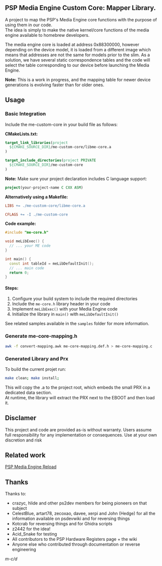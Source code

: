 ## PSP Media Engine Custom Core: Mapper Library.
A project to map the PSP's Media Engine core functions with the purpose of using them in our code.  
The idea is simply to make the native kernel/core functions of the media engine available to homebrew developers.  

The media engine core is loaded at address 0x88300000, however depending on the device model, it is loaded from a different image which means that addresses are not the same for models prior to the slim.
As a solution, we have several static correspondence tables and the code will select the table corresponding to our device before launching the Media Engine.

**Note:** This is a work in progress, and the mapping table for newer device generations is evolving faster than for older ones.

## Usage

### Basic Integration

Include the me-custom-core in your build file as follows:

**CMakeLists.txt:**
```cmake
target_link_libraries(project
  ${CMAKE_SOURCE_DIR}/me-custom-core/libme-core.a
)
```

```cmake
target_include_directories(project PRIVATE 
  ${CMAKE_SOURCE_DIR}/me-custom-core
)
```

**Note:** Make sure your project declaration includes C language support:
```cmake
project(your-project-name C CXX ASM)
```

**Alternatively using a Makefile:**
```makefile
LIBS += ./me-custom-core/libme-core.a
```

```makefile
CFLAGS += -I ./me-custom-core
```

**Code example:**
```cpp
#include "me-core.h"

void meLibExec() {
  // ... your ME code
}

int main() {
  const int tableId = meLibDefaultInit();
  // ... main code
  return 0;
}
```

#### Steps:
1. Configure your build system to include the required directories
2. Include the `me-core.h` library header in your code
3. Implement `meLibExec()` with your Media Engine code
4. Initialize the library in `main()` with `meLibDefaultInit()`
  
See related samples available in the `samples` folder for more information.

### Generate me-core-mapping.h

```bash
awk -f convert-mapping.awk me-core-mapping.def.h > me-core-mapping.c
```

### Generated Library and Prx
To build the current projet run:
```bash
make clean; make install;
```

This will copy the .a to the project root, which embeds the small PRX in a dedicated data section.  
At runtime, the library will extract the PRX next to the EBOOT and then load it.

## Disclamer
This project and code are provided as-is without warranty. Users assume full responsibility for any implementation or consequences. Use at your own discretion and risk

## Related work
[PSP Media Engine Reload](https://github.com/mcidclan/psp-media-engine-reload)

## Thanks
Thanks to:
- crazyc, hlide and other ps2dev members for being pioneers on that subject
- CelestBlue, artart78, zecoxao, davee, xerpi and John (Hedge) for all the information available on psdevwiki and for reversing things
- Kotcrab for reversing things and for Ghidra scripts
- z2442 for the idea!
- Acid_Snake for testing
- All contributors to the PSP Hardware Registers page + the wiki
- Anyone else who contributed through documentation or reverse engineering

*m-c/d*

